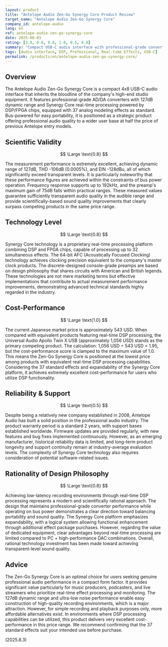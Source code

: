 ```yaml
---
layout: product
title: "Antelope Audio Zen-Go Synergy Core Product Review"
target_name: "Antelope Audio Zen-Go Synergy Core"
company_id: antelope-audio
lang: en
ref: antelope-audio-zen-go-synergy-core
date: 2025-08-03
rating: [3.9, 0.8, 0.8, 1.0, 0.5, 0.8]
summary: "Compact USB-C audio interface with professional-grade converters and advanced DSP processing"
tags: [Audio interface, DSP, Professional, Real-time Effects, USB-C]
permalink: /products/en/antelope-audio-zen-go-synergy-core/
---
```

## Overview

The Antelope Audio Zen-Go Synergy Core is a compact 4x8 USB-C audio interface that inherits the bloodline of the company's high-end studio equipment. It features professional-grade AD/DA converters with 127dB dynamic range and Synergy Core real-time processing powered by DSP/FPGA chips, equipped with 37 analog modeling effects as standard. Bus-powered for easy portability, it is positioned as a strategic product offering professional audio quality to a wider user base at half the price of previous Antelope entry models.

## Scientific Validity

$$ \Large \text{0.8} $$

The measurement performance is extremely excellent, achieving dynamic range of 127dB, THD -106dB (0.0005%), and EIN -128dBu, all of which significantly exceed transparent levels. It is particularly noteworthy that these performance figures are achieved within the constraints of bus power operation. Frequency response supports up to 192kHz, and the preamp's maximum gain of 75dB falls within practical ranges. These measured values guarantee sufficiently transparent audio quality in the audible range and provide scientifically-based sound quality improvements that clearly surpass competing products in the same price range.

## Technology Level

$$ \Large \text{0.8} $$

Synergy Core technology is a proprietary real-time processing platform combining DSP and FPGA chips, capable of processing up to 32 simultaneous effects. The 64-bit AFC (Acoustically Focused Clocking) technology achieves clocking precision equivalent to the company's master clock products. The discrete-designed console-grade preamps are based on design philosophy that shares circuits with American and British legends. These technologies are not mere marketing terms but effective implementations that contribute to actual measurement performance improvements, demonstrating advanced technical standards highly regarded in the industry.

## Cost-Performance

$$ \Large \text{1.0} $$

The current Japanese market price is approximately 543 USD. When compared with equivalent products featuring real-time DSP processing, the Universal Audio Apollo Twin X USB (approximately 1,056 USD) stands as the primary competing product. The calculation: 1,056 USD ÷ 543 USD = 1.95, but the cost-performance score is clamped to the maximum value of 1.0. This means the Zen-Go Synergy Core is positioned at the lowest price among products with equivalent real-time DSP processing capabilities. Considering the 37 standard effects and expandability of the Synergy Core platform, it achieves extremely excellent cost-performance for users who utilize DSP functionality.

## Reliability & Support

$$ \Large \text{0.5} $$

Despite being a relatively new company established in 2008, Antelope Audio has built a solid position in the professional audio industry. The product warranty period is a standard 2 years, with support bases established worldwide. Firmware updates are provided regularly, with new features and bug fixes implemented continuously. However, as an emerging manufacturer, historical reliability data is limited, and long-term product longevity and support continuity remain at industry-average evaluation levels. The complexity of Synergy Core technology also requires consideration of potential software-related issues.

## Rationality of Design Philosophy

$$ \Large \text{0.8} $$

Achieving low-latency recording environments through real-time DSP processing represents a modern and scientifically rational approach. The design that maintains professional-grade converter performance while operating on bus power demonstrates a clear direction toward balancing portability and sound quality. The Synergy Core platform emphasizes expandability, with a logical system allowing functional enhancement through additional effect package purchases. However, regarding the value of dedicated equipment, clear advantages beyond real-time processing are limited compared to PC + high-performance DAC combinations. Overall, rational technology investment has been made toward achieving transparent-level sound quality.

## Advice

The Zen-Go Synergy Core is an optimal choice for users seeking genuine professional audio performance in a compact form factor. It provides significant value particularly for music producers, podcasters, and live streamers who prioritize real-time effect processing and monitoring. The 127dB dynamic range and ultra-low noise performance enable easy construction of high-quality recording environments, which is a major attraction. However, for simple recording and playback purposes only, more affordable alternatives exist. In environments where DSP processing capabilities can be utilized, this product delivers very excellent cost-performance in this price range. We recommend confirming that the 37 standard effects suit your intended use before purchase.

(2025.8.3)
